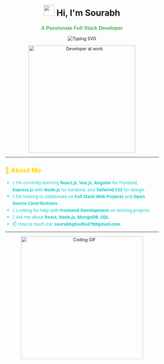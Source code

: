 <h1 align="center">
  <img src="https://media.giphy.com/media/hvRJCLFzcasrR4ia7z/giphy.gif" width="35">
  Hi, I'm Sourabh
</h1>
<h3 align="center" style="font-family: 'Arial', sans-serif; font-weight: bold; color: #4CAF50;">
  A Passionate Full Stack Developer
</h3>

<p align="center">
  <img src="https://readme-typing-svg.demolab.com?font=Fira+Code&weight=500&size=22&pause=1000&color=32CD32&background=FFFFFF00&center=true&vCenter=true&width=500&lines=Web+Developer+%7C+MERN+Stack+Enthusiast;Passionate+About+Frontend+%7C+Backend;Building+Responsive+Web+Apps+and+APIs" alt="Typing SVG">
</p>

<p align="center">
  <img src="https://media.giphy.com/media/qgQUggAC3Pfv687qPC/giphy.gif" alt="Developer at work" width="350" />
</p>

---

<h2 align="left" style="color: #FFD700;">
  🌟 About Me
</h2>
<ul style="font-family: 'Segoe UI', Tahoma, Geneva, Verdana, sans-serif; color: #00CED1; line-height: 1.6;">
  <li>🌱 I’m currently learning <strong>React.js, Vue.js, Angular</strong> for frontend, <strong>Express.js</strong> with <strong>Node.js</strong> for backend, and <strong>Tailwind CSS</strong> for design.</li>
  <li>👯 I’m looking to collaborate on <strong>Full Stack Web Projects</strong> and <strong>Open Source Contributions</strong>.</li>
  <li>🤝 Looking for help with <strong>Frontend Development</strong> on exciting projects.</li>
  <li>💬 Ask me about <strong>React, Node.js, MongoDB, SQL</strong>.</li>
  <li>📫 How to reach me: <strong>sourabhghodki479@gmail.com</strong>.</li>
</ul>

---

<p align="center">
  <img src="https://media.giphy.com/media/f3iwJFOVOwuy7K6FFw/giphy.gif" alt="Coding GIF" width="400" />
</p>
